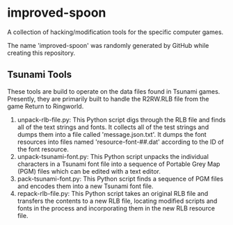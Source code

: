 # improved-spoon
A collection of hacking/modification tools for the specific computer games.

The name 'improved-spoon' was randomly generated by GitHub while creating this repository.

## Tsunami Tools
These tools are build to operate on the data files found in Tsunami games. Presently, they are primarily built to handle the R2RW.RLB file from the game Return to Ringworld.

1. unpack-rlb-file.py: This Python script digs through the RLB file and finds all of the text strings and fonts. It collects all of the test strings and dumps them into a file called 'message.json.txt'. It dumps the font resources into files named 'resource-font-##.dat' according to the ID of the font resource.
2. unpack-tsunami-font.py: This Python script unpacks the individual characters in a Tsunami font file into a sequence of Portable Grey Map (PGM) files which can be edited with a text editor.
3. pack-tsunami-font.py: This Python script finds a sequence of PGM files and encodes them into a new Tsunami font file.
4. repack-rlb-file.py: This Python script takes an original RLB file and transfers the contents to a new RLB file, locating modified scripts and fonts in the process and incorporating them in the new RLB resource file.
